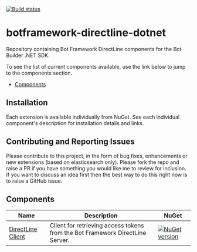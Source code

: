 [![Build status](https://ci.appveyor.com/api/projects/status/bpmairiod9g7gnbw/branch/master?svg=true)](https://ci.appveyor.com/project/pratikpanda/botframework-directline-dotnet/branch/master)

# botframework-directline-dotnet
Repository containing Bot Framework DirectLine components for the Bot Builder .NET SDK.

To see the list of current components available, use the link below to jump to the components section.

* [Components](#components)

## Installation

Each extension is available individually from NuGet. See each individual component's description for installation details and links.

## Contributing and Reporting Issues

Please contribute to this project, in the form of bug fixes, enhancements or new extensions (based on elasticsearch only). Please fork the repo and raise a PR if you have something you would like me to review for inclusion.  If you want to discuss an idea first then the best way to do this right now is to raise a GitHub issue.

## Components
| Name | Description | NuGet |
| ------ | ------ | ------ |
| [DirectLine Client](libraries/Bot.Framework.DirectLine.Client) | Client for retrieving access tokens from the Bot Framework DirectLine Server. | [![NuGet version](https://img.shields.io/badge/NuGet-1.0.0-blue.svg)](https://www.nuget.org/packages/Bot.Framework.DirectLine.Client/) |
